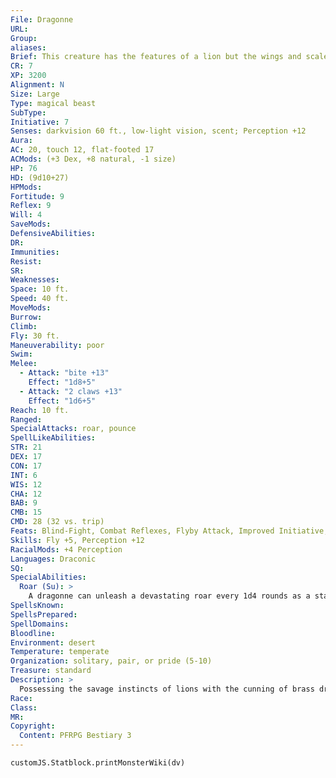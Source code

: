 ```yaml
---
File: Dragonne
URL: 
Group: 
aliases: 
Brief: This creature has the features of a lion but the wings and scales of a brass dragon, and a wild mane matching its scales.
CR: 7
XP: 3200
Alignment: N
Size: Large
Type: magical beast
SubType: 
Initiative: 7
Senses: darkvision 60 ft., low-light vision, scent; Perception +12
Aura: 
AC: 20, touch 12, flat-footed 17
ACMods: (+3 Dex, +8 natural, -1 size)
HP: 76
HD: (9d10+27)
HPMods: 
Fortitude: 9
Reflex: 9
Will: 4
SaveMods: 
DefensiveAbilities: 
DR: 
Immunities: 
Resist: 
SR: 
Weaknesses: 
Space: 10 ft.
Speed: 40 ft.
MoveMods: 
Burrow: 
Climb: 
Fly: 30 ft.
Maneuverability: poor
Swim: 
Melee: 
  - Attack: "bite +13"
    Effect: "1d8+5"
  - Attack: "2 claws +13"
    Effect: "1d6+5"
Reach: 10 ft.
Ranged: 
SpecialAttacks: roar, pounce
SpellLikeAbilities: 
STR: 21
DEX: 17
CON: 17
INT: 6
WIS: 12
CHA: 12
BAB: 9
CMB: 15
CMD: 28 (32 vs. trip)
Feats: Blind-Fight, Combat Reflexes, Flyby Attack, Improved Initiative, Power Attack
Skills: Fly +5, Perception +12
RacialMods: +4 Perception
Languages: Draconic
SQ: 
SpecialAbilities:
  Roar (Su): >
    A dragonne can unleash a devastating roar every 1d4 rounds as a standard action. All creatures except dragonnes within 120 feet must succeed at a DC 17 Fortitude save or become fatigued. Those within 30 feet who fail their saves are also deafened for 2d4 rounds. This is a sonic effect. The save DC is Constitution-based.
SpellsKnown: 
SpellsPrepared: 
SpellDomains: 
Bloodline: 
Environment: desert
Temperature: temperate
Organization: solitary, pair, or pride (5-10)
Treasure: standard
Description: >
  Possessing the savage instincts of lions with the cunning of brass dragons, dragonnes combine the fiercest features of these noble creatures into predators both awe-inspiring and deadly.  The origin of dragonnes generates endless speculation. The odds of these creatures being direct crossbreeds of dragons and lions are quite remote, for numerous reasons: the two creatures rarely share the same territories; few creatures as clever as brass dragons would choose to mate with simple lions; and dragonne abilities differ significantly from those of metallic dragons. While otherworldly breeding experiments and magical mishaps remain possibilities, few satisfying explanations make themselves apparent.  Although many creatures rightly fear these ferocious hunters, few dragonnes are blatantly evil-most are just highly territorial and seek to defend their homes and hunting grounds from interlopers. Creatures that draw too close to a dragonne's lair are typically met by the resident's fearsome roar, followed by its claws and fangs if this warning is ignored. Those who attempt to settle in a dragonne's territory find themselves harassed constantly until they decide to leave or the dragonne is slain. These intimidating predators spend the majority of their time on the ground, even when in combat, since their wings prove somewhat ungainly. They typically search for prey and intruders from the air, then land nearby to charge and pounce.  Despite their deadliness, dragonnes form strong bonds with those they consider members of their pride, sometimes even adopting creatures of other races. A character with the Leadership feat can take a dragonne as a cohort. Such characters must have an effective leadership level of 10th. Most dragonne cohorts gain levels in barbarian, fighter, or ranger.  A dragonne measures between 10 and 12 feet long and weighs up to 1,200 pounds.
Race: 
Class: 
MR: 
Copyright:
  Content: PFRPG Bestiary 3
---
```

```dataviewjs
customJS.Statblock.printMonsterWiki(dv)
```
